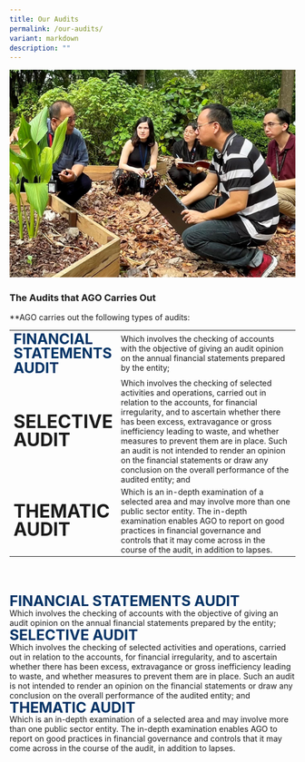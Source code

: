 ```yaml
---
title: Our Audits
permalink: /our-audits/
variant: markdown
description: ""
---
```

![](/images/our_audit.png)

### The Audits that AGO Carries Out
**AGO carries out the following types of audits:


<table cellspacing="0" cellpadding="0" border="0" style="width: 100%;">
<tbody>
<tr>
	<td width="30%"><span style="font-size:1.6rem; font-weight:bold; line-height: 1; margin-top: 20px; color: #003366;">FINANCIAL STATEMENTS AUDIT</span></td>
<td>Which involves the checking of accounts with the objective of giving an audit opinion on the annual financial statements prepared by the entity;</td>
</tr>
	<tr>
	<td style="border: none;"><span style="font-size:2rem; font-weight:bold; line-height: 1; margin-top: 20px;">SELECTIVE AUDIT</span></td>
<td style="border: none;">Which involves the checking of selected activities and operations, carried out in relation to the accounts, for financial irregularity, and to ascertain whether there has been excess, extravagance or gross inefficiency leading to waste, and whether measures to prevent them are in place. Such an audit is not intended to render an opinion on the financial statements or draw any conclusion on the overall performance of the audited entity; and</td>
</tr>
	<tr>
	<td><span style="font-size:2rem; font-weight:bold; line-height: 1; margin-top: 20px;">THEMATIC AUDIT</span></td>
<td>Which is an in-depth examination of a selected area and may involve more than one public sector entity. The in-depth examination enables AGO to report on good practices in financial governance and controls that it may come across in the course of the audit, in addition to lapses.</td>
</tr>
</tbody>
</table>
<br>
<br>
<br>

<style>
  /* Styles for the .test-class */
  .test-class {
    font-size: 1.6rem;
    font-weight: bold;
    line-height: 1;
    margin-top: 20px;
    color: #003366;
  }

  /* Media query for screens with a maximum width of 600px */
  @media only screen and (max-width: 600px) {
    .test-class {
      font-size: 1rem;
    }
  }
</style>


<div class="row is-multiline padding--bottom--lg">
      <div class="col is-one-third image-col">
       <span class="test-class">FINANCIAL STATEMENTS AUDIT</span>
      </div>
      <div class="col padding--top padding--bottom">
          Which involves the checking of accounts with the objective of giving an audit opinion on the annual financial statements prepared by the entity;
    </div>
  </div>
	
<div class="row is-multiline padding--bottom--lg">
      <div class="col is-one-third image-col">
      <span style="font-size:1.6rem; font-weight:bold; line-height: 1; margin-top: 20px; color: #003366;">SELECTIVE AUDIT</span>
      </div>
      <div class="col padding--top padding--bottom">
Which involves the checking of selected activities and operations, carried out in relation to the accounts, for financial irregularity, and to ascertain whether there has been excess, extravagance or gross inefficiency leading to waste, and whether measures to prevent them are in place. Such an audit is not intended to render an opinion on the financial statements or draw any conclusion on the overall performance of the audited entity; and
    </div>
  </div>
	
<div class="row is-multiline padding--bottom--lg">
      <div class="col is-one-third image-col">
      <span style="font-size:1.6rem; font-weight:bold; line-height: 1; margin-top: 20px; color: #003366;">THEMATIC AUDIT</span>
      </div>
      <div class="col padding--top padding--bottomy">
          Which is an in-depth examination of a selected area and may involve more than one public sector entity. The in-depth examination enables AGO to report on good practices in financial governance and controls that it may come across in the course of the audit, in addition to lapses.
    </div>
  </div>